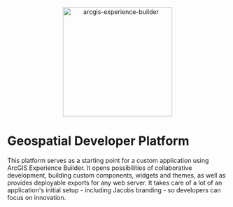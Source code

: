 <div align="center"><img src="https://www.esri.com/content/dam/esrisites/en-us/arcgis/products/experience-builder/how-it-works-ExB.gif" alt="arcgis-experience-builder" height="250"/></div>

# Geospatial Developer Platform

<p>This platform serves as a starting point for a custom application using ArcGIS Experience Builder. It opens possibilities of collaborative development, building custom components, widgets and themes, as well as provides deployable exports for any web server. It takes care of a lot of an application's initial setup - including Jacobs branding - so developers can focus on innovation.</p>

<div align="center>
  ![JavaScript](https://upload.wikimedia.org/wikipedia/commons/thumb/6/6a/JavaScript-logo.png/800px-JavaScript-logo.png)
  ![React](https://upload.wikimedia.org/wikipedia/commons/thumb/a/a7/React-icon.svg/2300px-React-icon.svg.png)
  ![Redux](https://upload.wikimedia.org/wikipedia/commons/4/49/Redux.png)
  ![Bootstrap 4](https://uxwing.com/wp-content/themes/uxwing/download/brands-and-social-media/bootstrap-4-icon.png)
  ![HTML5](https://upload.wikimedia.org/wikipedia/commons/thumb/6/61/HTML5_logo_and_wordmark.svg/2048px-HTML5_logo_and_wordmark.svg.png)
  ![TypeScript](https://upload.wikimedia.org/wikipedia/commons/thumb/4/4c/Typescript_logo_2020.svg/1200px-Typescript_logo_2020.svg.png)
</div>
